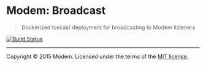 # Modem: Broadcast

> Dockerized Icecast deployment for broadcasting to Modem listeners

[![Build Status](https://travis-ci.org/radio-modem/broadcast.svg)](https://travis-ci.org/radio-modem/broadcast)

---

Copyright &copy; 2015 Modem. Licensed under the terms of the [MIT license](LICENSE.md).
